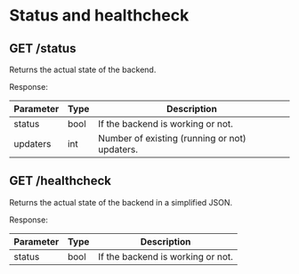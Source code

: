 # Status and healthcheck

## GET /status

Returns the actual state of the backend.

Response:

| Parameter | Type | Description                       |
| --------- | ---- | --------------------------------- |
| status    | bool | If the backend is working or not. |
| updaters  | int | Number of existing (running or not) updaters. |

## GET /healthcheck

Returns the actual state of the backend in a simplified JSON.

Response:

| Parameter | Type | Description                       |
| --------- | ---- | --------------------------------- |
| status    | bool | If the backend is working or not. |
